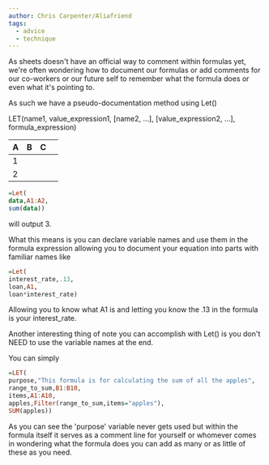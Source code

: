 ```yaml
---
author: Chris Carpenter/Aliafriend
tags:
  - advice
  - technique
---
```

As sheets doesn't have an official way to comment within formulas yet, we're often wondering how to document our formulas or add comments for our co-workers or our future self to remember what the formula does or even what it's pointing to.

As such we have a pseudo-documentation method using Let()

LET(name1, value_expression1, [name2, …], [value_expression2, …], formula_expression)


| A   | B   | C   |     |
| --- | --- | --- | --- |
| 1   |     |     |     |
| 2   |     |     |     |


```haskell
=Let(
data,A1:A2,
sum(data))
```
will output 3.

What this means is you can declare variable names and use them in the formula expression allowing you to document your equation into parts with familiar names like
```haskell
=Let(
interest_rate,.13,
loan,A1,
loan*interest_rate)
```
Allowing you to know what A1 is and letting you know the .13 in the formula is your interest_rate.

Another interesting thing of note you can accomplish with Let() is you don't NEED to use the variable names at the end.

You can simply
```haskell
=LET(
purpose,"This formula is for calculating the sum of all the apples",
range_to_sum,B1:B10,
items,A1:A10,
apples,Filter(range_to_sum,items="apples"),
SUM(apples))
```

As you can see the 'purpose' variable never gets used but within the formula itself it serves as a comment line for yourself or whomever comes in wondering what the formula does you can add as many or as little of these as you need.

